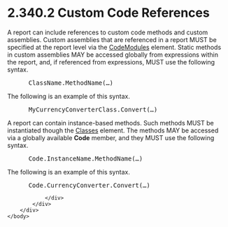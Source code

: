<html dir="LTR" xmlns:mshelp="http://msdn.microsoft.com/mshelp" xmlns:ddue="http://ddue.schemas.microsoft.com/authoring/2003/5" xmlns:xlink="http://www.w3.org/1999/xlink" xmlns:tool="http://www.microsoft.com/tooltip">
    <head>
        <meta http-equiv="Content-Type" content="text/html; CHARSET=utf-8"></meta>
        <meta name="save" content="history"></meta>
        <title>2.340.2 Custom Code References</title>
        <xml>
            <mshelp:toctitle title="2.340.2 Custom Code References"></mshelp:toctitle>
            <mshelp:rltitle title="[MS-RDL]: Custom Code References"></mshelp:rltitle>
            <mshelp:keyword index="A" term="dc96c7c9-68e6-4fcb-b312-d1e80e740c0e"></mshelp:keyword>
            <mshelp:attr name="DCSext.ContentType" value="open specification"></mshelp:attr>
            <mshelp:attr name="AssetID" value="dc96c7c9-68e6-4fcb-b312-d1e80e740c0e"></mshelp:attr>
            <mshelp:attr name="TopicType" value="kbRef"></mshelp:attr>
            <mshelp:attr name="DCSext.Title" value="[MS-RDL]: Custom Code References" />
        </xml>
    </head>
    <body>
        <div id="header">
            <h1 class="heading">2.340.2 Custom Code References</h1>
        </div>
        <div id="mainSection">
            <div id="mainBody">
                <div id="allHistory" class="saveHistory"></div>
                <div id="sectionSection0" class="section" name="collapseableSection">
                    

<p>A report can include references to custom code methods and
custom assemblies. Custom assemblies that are referenced in a report MUST be
specified at the report level via the <a href="e375acef-ea9b-4a78-9b77-1be5d14bc878.htm">CodeModules</a> element.
Static methods in custom assemblies MAY be accessed globally from expressions
within the report, and, if referenced from expressions, MUST use the following
syntax.</p>

<dl>
<dd>
<div><pre> ClassName.MethodName(…)
</pre></div>
</dd></dl>

<p>The following is an example of this syntax.</p>

<dl>
<dd>
<div><pre> MyCurrencyConverterClass.Convert(…)
</pre></div>
</dd></dl>

<p>A report can contain instance-based methods. Such methods
MUST be instantiated though the <a href="14a8458c-e64b-44d1-b896-d1bad4f102ff.htm">Classes</a> element. The
methods MAY be accessed via a globally available <b>Code</b> member, and they
MUST use the following syntax.</p>

<dl>
<dd>
<div><pre> Code.InstanceName.MethodName(…)
</pre></div>
</dd></dl>

<p>The following is an example of this syntax.</p>

<dl>
<dd>
<div><pre> Code.CurrencyConverter.Convert(…)
</pre></div>
</dd></dl>


                </div>
            </div>
        </div>
    </body>
</html>